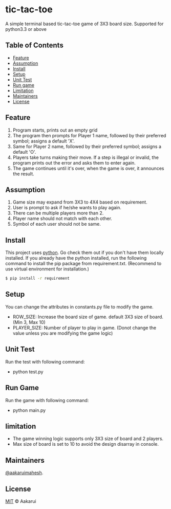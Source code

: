 # tic-tac-toe

A simple terminal based tic-tac-toe game of 3X3 board size.
Supported for python3.3 or above

## Table of Contents

- [Feature](#feature)
- [Assumption](#assumption)
- [Install](#install)
- [Setup](#setup)
- [Unit Test](#unit-test)
- [Run game](#run-game)
- [Limitation](#limitation)
- [Maintainers](#maintainers)
- [License](#license)

## Feature

1. Program starts, prints out an empty grid
2. The program then prompts for Player 1 name, followed by their preferred symbol; assigns a default 'X'.
3. Same for Player 2 name, followed by their preferred symbol; assigns a default 'O'.
4. Players take turns making their move. If a step is illegal or invalid, the program prints out the error and asks them to enter again.
5. The game continues until it's over, when the game is over, it announces the result.

## Assumption

1. Game size may expand from 3X3 to 4X4 based on requirement.
2. User is prompt to ask if he/she wants to play again.
3. There can be multiple players more than 2.
4. Player name should not match with each other.
5. Symbol of each user should not be same.


## Install

This project uses [python](https://www.python.org/). Go check them out if you don't have them locally installed. If you already have the python installed, run the following command to install the pip package from requirement.txt. (Recommend to use virtual environment for installation.)

```sh
$ pip install -r requirement
```

## Setup

You can change the attributes in constants.py file to modify the game.

- ROW_SIZE: Increase the board size of game. default 3X3 size of board. (Min 3, Max 10)
- PLAYER_SIZE: Number of player to play in game. (Donot change the value unless you are modifying the game logic)

## Unit Test

Run the test with following command:
- python test.py

## Run Game

Run the game with following command:
- python main.py

## limitation

- The game winning logic supports only 3X3 size of board and 2 players.
- Max size of board is set to 10 to avoid the design disarray in console.

## Maintainers

[@aakaruimahesh](https://github.com/aakaruimahesh).

## License

[MIT](LICENSE) © Aakarui

